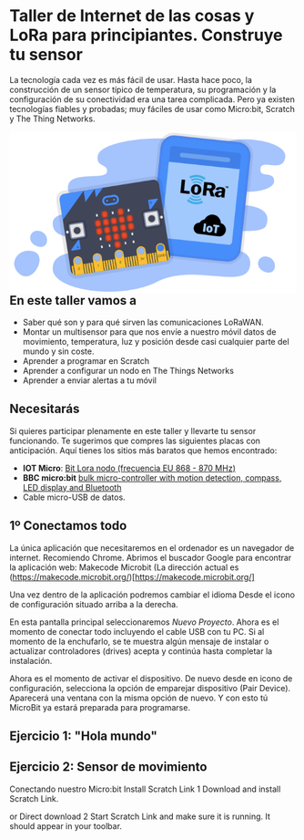 # Taller de Internet de las cosas y LoRa para principiantes. Construye tu sensor
La tecnología cada vez es más fácil de usar. Hasta hace poco, la construcción de un sensor típico de temperatura, su programación y la configuración de su conectividad era una tarea complicada. Pero ya existen tecnologías fiables y probadas; muy fáciles de usar como Micro:bit, Scratch y The Thing Networks.

<img src="images/Taller_LoRaWan4Dummies.png" align="right"/>

## En este taller vamos a
* Saber qué son y para qué sirven las comunicaciones LoRaWAN. 
* Montar un multisensor para que nos envíe a nuestro móvil datos de movimiento, temperatura, luz y posición desde casi cualquier parte del mundo y sin coste.
* Aprender a programar en Scratch
* Aprender a configurar un nodo en The Things Networks
* Aprender a enviar alertas a tu móvil

## Necesitarás
Si quieres participar plenamente en este taller y llevarte tu sensor funcionando. Te sugerimos que compres las siguientes placas con anticipación. Aquí tienes los sitios más baratos que hemos encontrado:
* **IOT Micro**: [Bit Lora nodo (frecuencia EU 868 - 870 MHz)](https://ebay.us/Abt9Uj)
* **BBC micro:bit** [bulk micro-controller with motion detection, compass, LED display and Bluetooth](https://a.aliexpress.com/_d6tASCS)
* Cable micro-USB de datos.

## 1º Conectamos todo

La única aplicación que necesitaremos en el ordenador es un navegador de internet. Recomiendo Chrome. 
Abrimos el buscador Google para encontrar la aplicación web: Makecode Microbit (La dirección actual es (https://makecode.microbit.org/)[https://makecode.microbit.org/]

Una vez dentro de la aplicación podremos cambiar el idioma Desde el icono de configuración situado arriba a la derecha.

En esta pantalla principal seleccionaremos *Nuevo Proyecto*. Ahora es el momento de conectar todo incluyendo el cable USB con tu PC. Si al momento de la enchufarlo, se te muestra algún mensaje de instalar o actualizar controladores (drives) acepta y continúa hasta completar la instalación. 

Ahora es el momento de activar el dispositivo. De nuevo desde en icono de configuración, selecciona la opción de emparejar dispositivo (Pair Device). Aparecerá una ventana con la misma opción de nuevo.
Y con esto tú MicroBit ya estará preparada para programarse.

## Ejercicio 1: "Hola mundo" 

## Ejercicio 2: Sensor de movimiento
Conectando nuestro Micro:bit
Install Scratch Link
1
Download and install Scratch Link.

or
Direct download
2
Start Scratch Link and make sure it is running. It should appear in your toolbar.
